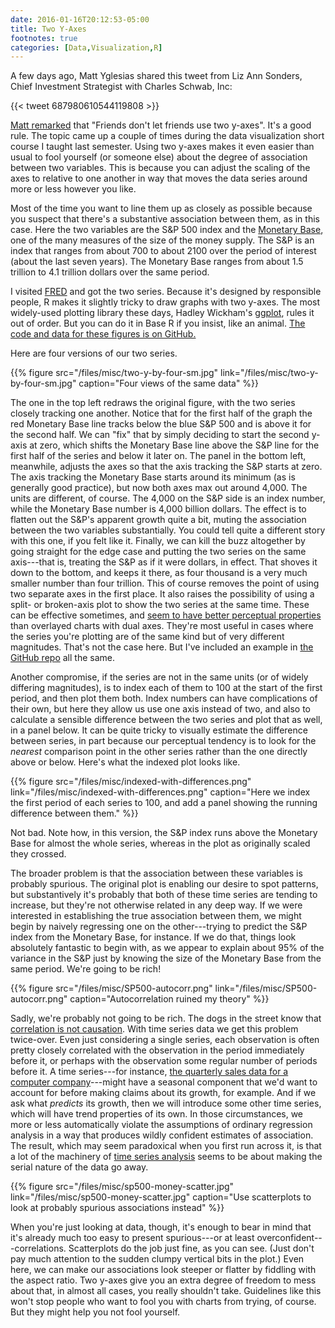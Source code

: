 ```yaml
---
date: 2016-01-16T20:12:53-05:00
title: Two Y-Axes
footnotes: true
categories: [Data,Visualization,R]
---
```


A few days ago, Matt Yglesias shared this tweet from Liz Ann Sonders, Chief Investment Strategist with Charles Schwab, Inc: 

{{< tweet 687980610544119808 >}}

[Matt remarked](https://twitter.com/mattyglesias/status/687989460424912902) that "Friends don't let friends use two y-axes". It's a good rule. The topic came up a couple of times during the data visualization short course I taught last semester. Using two y-axes makes it even easier than usual to fool yourself (or someone else) about the degree of association between two variables. This is because you can adjust the scaling of the axes to relative to one another in way that moves the data series around more or less however you like. 

Most of the time you want to line them up as closely as possible because you suspect that there's a substantive association between them, as in this case. Here the two variables are the S&P 500 index and the [Monetary Base](http://www.federalreserve.gov/faqs/money_12845.htm), one of the many measures of the size of the money supply. The S&P is an index that ranges from about 700 to about 2100 over the period of interest (about the last seven years). The Monetary Base ranges from about 1.5 trillion to 4.1 trillion dollars over the same period.

I visited [FRED](https://research.stlouisfed.org/fred2/) and got the two series. Because it's designed by responsible people, R makes it slightly tricky to draw graphs with two y-axes. The most widely-used plotting library these days, Hadley Wickham's [ggplot](http://docs.ggplot2.org/current/index.html), rules it out of order. But you can do it in Base R if you insist, like an animal. [The code and data for these figures is on GitHub.](https://github.com/kjhealy/two-y-axes)

Here are four versions of our two series. 

{{% figure src="/files/misc/two-y-by-four-sm.jpg" link="/files/misc/two-y-by-four-sm.jpg" caption="Four views of the same data" %}}

The one in the top left redraws the original figure, with the two series closely tracking one another. Notice that for the first half of the graph the red Monetary Base line tracks below the blue S&P 500 and is above it for the second half. We can "fix" that by simply deciding to start the second y-axis at zero, which shifts the Monetary Base line above the S&P line for the first half of the series and below it later on. The panel in the bottom left, meanwhile, adjusts the axes so that the axis tracking the S&P starts at zero. The axis tracking the Monetary Base starts around its minimum (as is generally good practice), but now both axes max out around 4,000. The units are different, of course. The 4,000 on the S&P side is an index number, while the Monetary Base number is 4,000 billion dollars. The effect is to flatten out the S&P's apparent growth quite a bit, muting the association between the two variables substantially. You could tell quite a different story with this one, if you felt like it. Finally, we can kill the buzz altogether by going straight for the edge case and putting the two series on the same axis---that is, treating the S&P as if it were dollars, in effect. That shoves it down to the bottom, and keeps it there, as four thousand is a very much smaller number than four trillion. This of course removes the point of using two separate axes in the first place. It also raises the possibility of using a split- or broken-axis plot to show the two series at the same time. These can be effective sometimes, and [seem to have better perceptual properties](https://hal.inria.fr/inria-00638535/document) than overlayed charts with dual axes. They're most useful in cases where the series you're plotting are of the same kind but of very different magnitudes. That's not the case here. But I've included an example in [the GitHub repo](https://github.com/kjhealy/two-y-axes) all the same.

Another compromise, if the series are not in the same units (or of widely differing magnitudes), is to index each of them to 100 at the start of the first period, and then plot them both. Index numbers can have complications of their own, but here they allow us use one axis instead of two, and also to calculate a sensible difference between the two series and plot that as well, in a panel below. It can be quite tricky to visually estimate the difference between series, in part because our perceptual tendency is to look for the _nearest_ comparison point in the other series rather than the one directly above or below. Here's what the indexed plot looks like.

{{% figure src="/files/misc/indexed-with-differences.png" link="/files/misc/indexed-with-differences.png" caption="Here we index the first period of each series to 100, and add a panel showing the running difference between them." %}}

Not bad. Note how, in this version, the S&P index runs above the Monetary Base for almost the whole series, whereas in the plot as originally scaled they crossed.

The broader problem is that the association between these variables is probably spurious. The original plot is enabling our desire to spot patterns, but substantively it's probably that both of these time series are tending to increase, but they're not otherwise related in any deep way. If we were interested in establishing the true association between them, we might begin by naively regressing one on the other---trying to predict the S&P index from the Monetary Base, for instance. If we do that, things look absolutely fantastic to begin with, as we appear to explain about 95% of the variance in the S&P just by knowing the size of the Monetary Base from the same period. We're going to be rich! 

{{% figure src="/files/misc/SP500-autocorr.png" link="/files/misc/SP500-autocorr.png" caption="Autocorrelation ruined my theory" %}}

Sadly, we're probably not going to be rich. The dogs in the street know that [correlation is not causation](https://kieranhealy.org/blog/archives/2008/06/29/no-idea-more-obscure-and-uncertain/). With time series data we get this problem twice-over. Even just considering a single series, each observation is often pretty closely correlated with the observation in the period immediately before it, or perhaps with the observation some regular number of periods before it. A time series---for instance, [the quarterly sales data for a computer company](https://kieranhealy.org/blog/archives/2015/07/22/apple-sales-trends-q2-2015/)---might have a seasonal component that we'd want to account for before making claims about its growth, for example. And if we ask what *predicts* its growth, then we will introduce some other time series, which will have trend properties of its own. In those circumstances, we more or less automatically violate the assumptions of ordinary regression analysis in a way that produces wildly confident estimates of association. The result, which may seem paradoxical when you first run across it, is that a lot of the machinery of [time series analysis](https://en.wikipedia.org/wiki/Time_series) seems to be about making the serial nature of the data go away. 

{{% figure src="/files/misc/sp500-money-scatter.jpg" link="/files/misc/sp500-money-scatter.jpg" caption="Use scatterplots to look at probably spurious associations instead" %}}

When you're just looking at data, though, it's enough to bear in mind that it's already much too easy to present spurious---or at least overconfident---correlations. Scatterplots do the job just fine, as you can see. (Just don't pay much attention to the sudden clumpy vertical bits in the plot.) Even here, we can make our associations look steeper or flatter by fiddling with the aspect ratio. Two y-axes give you an extra degree of freedom to mess about that, in almost all cases, you really shouldn't take. Guidelines like this won't stop people who want to fool you with charts from trying, of course. But they might help you not fool yourself.

